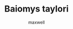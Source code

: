 ---
layout: post
author: maxwell
title: Baiomys taylori
description: 
tags: []
image: 
  feature: 
  credit: 
  creditlink: 
permalink: baiomys-taylori
---